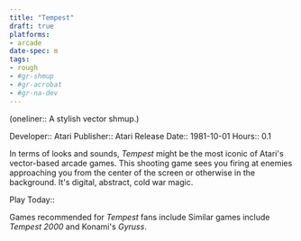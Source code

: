 ```yaml
---
title: "Tempest"
draft: true
platforms:
- arcade
date-spec: m
tags:
- rough
- #gr-shmup 
- #gr-acrobat 
- #gr-na-dev 
---
```


(oneliner:: A stylish vector shmup.)

Developer:: Atari
Publisher:: Atari
Release Date:: 1981-10-01
Hours:: 0.1

In terms of looks and sounds, *Tempest* might be the most iconic of Atari's vector-based arcade games. This shooting game sees you firing at enemies approaching you from the center of the screen or otherwise in the background. It's digital, abstract, cold war magic.

Play Today::

Games recommended for *Tempest* fans include Similar games include *Tempest 2000* and Konami's *Gyruss*.